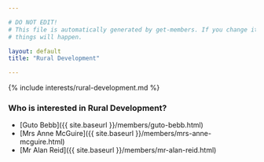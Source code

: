 ```yaml
---

# DO NOT EDIT!
# This file is automatically generated by get-members. If you change it, bad
# things will happen.

layout: default
title: "Rural Development"

---
```


{% include interests/rural-development.md %}

### Who is interested in Rural Development?


* [Guto Bebb]({{ site.baseurl }}/members/guto-bebb.html)
* [Mrs Anne McGuire]({{ site.baseurl }}/members/mrs-anne-mcguire.html)
* [Mr Alan Reid]({{ site.baseurl }}/members/mr-alan-reid.html)
